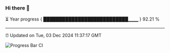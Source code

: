 ### Hi there 👋

⏳ Year progress { ███████████████████████████▁▁▁ } 92.21 %

---

⏰ Updated on Tue, 03 Dec 2024 11:37:17 GMT

![Progress Bar CI](https://github.com/IshwaranRudhara/GIT-ACTION/workflows/Progress%20Bar%20CI/badge.svg)
